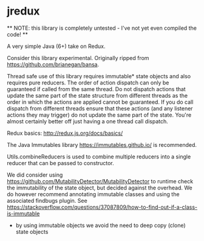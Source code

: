 # jredux

** NOTE: this library is completely untested - I've not yet even compiled the code! **

A very simple Java (6+) take on Redux.

Consider this library experimental.  Originally ripped from https://github.com/brianegan/bansa.

Thread safe use of this library requires immutable* state objects and also requires pure reducers.  The order of action
dispatch can only be guaranteed if called from the same thread.  Do not dispatch actions that update the
same part of the state structure from different threads as the order in which the actions are applied cannot be guaranteed.
If you do call dispatch from different threads ensure that these actions (and any listener actions they may trigger) do
not update the same part of the state.  You're almost certainly better off just having a one thread call dispatch.

Redux basics: http://redux.js.org/docs/basics/

The Java Immutables library https://immutables.github.io/ is recommended.

Utils.combineReducers is used to combine multiple reducers into a single reducer that can be passed to constructor.

We did consider using https://github.com/MutabilityDetector/MutabilityDetector to runtime check the immutability
of the state object, but decided against the overhead.  We do however recommend annotating immutable classes and
using the associated findbugs plugin.  See https://stackoverflow.com/questions/37087809/how-to-find-out-if-a-class-is-immutable

* by using immutable objects we avoid the need to deep copy (clone) state objects
